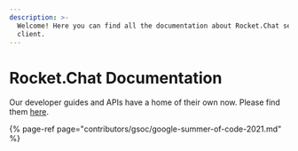 ```yaml
---
description: >-
  Welcome! Here you can find all the documentation about Rocket.Chat server and
  client.
---
```


# Rocket.Chat Documentation

Our developer guides and APIs have a home of their own now. Please find them [here](https://developer.rocket.chat/). 

{% page-ref page="contributors/gsoc/google-summer-of-code-2021.md" %}



